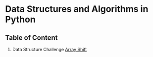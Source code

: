 # Data Structures and Algorithms in Python

## Table of Content
01. Data Structure Challenge [Array Shift](challenges/array_shift)
